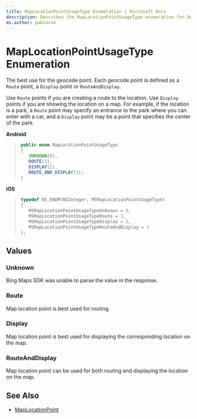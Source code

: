 ```yaml
---
title: MapLocationPointUsageType Enumeration | Microsoft Docs
description: Describes the MapLocationPointUsageType enumeration for Android and iOS and provides the enumeration's values and additional references.
ms.author: pablocan
---
```


# MapLocationPointUsageType Enumeration

The best use for the geocode point. Each geocode point is defined as a `Route` point, a `Display` point or `RouteAndDisplay`.

Use `Route` points if you are creating a route to the location. Use `Display` points if you are showing the location on a map. For example, if the location is a park, a `Route` point may specify an entrance to the park where you can enter with a car, and a `Display` point may be a point that specifies the center of the park.

**Android**

>```java
>public enum MapLocationPointUsageType
>{
>    UNKNOWN(0),
>    ROUTE(1),
>    DISPLAY(2),
>    ROUTE_AND_DISPLAY(3);
>}
>```

**iOS**

>```objectivec
>typedef NS_ENUM(NSInteger, MSMapLocationPointUsageType)
>{
>    MSMapLocationPointUsageTypeUnknown = 0,
>    MSMapLocationPointUsageTypeRoute = 1,
>    MSMapLocationPointUsageTypeDisplay = 2,
>    MSMapLocationPointUsageTypeRouteAndDisplay = 3
>};
>```

## Values

### Unknown

Bing Maps SDK was unable to parse the value in the response.

### Route

Map location point is best used for routing.

### Display

Map location point is best used for displaying the corresponding location on the map.

### RouteAndDisplay

Map location point can be used for both routing and displaying the location on the map.

## See Also

* [MapLocationPoint](MapLocationPoint-class.md)
